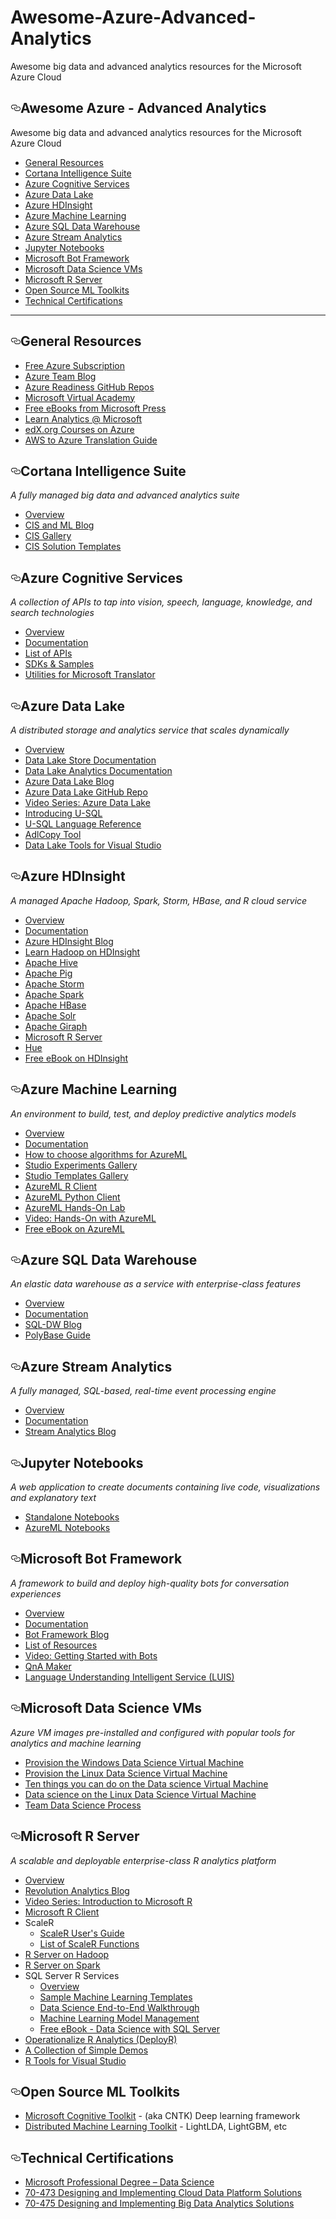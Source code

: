 # Awesome-Azure-Advanced-Analytics
Awesome big data and advanced analytics resources for the Microsoft Azure Cloud
 <div id="readme" class="readme blob instapaper_body">
    <article class="markdown-body entry-content" itemprop="text"><h1><a id="user-content-awesome-azure---advanced-analytics" class="anchor" href="#awesome-azure---advanced-analytics" aria-hidden="true"><svg aria-hidden="true" class="octicon octicon-link" height="16" version="1.1" viewBox="0 0 16 16" width="16"><path d="M4 9h1v1H4c-1.5 0-3-1.69-3-3.5S2.55 3 4 3h4c1.45 0 3 1.69 3 3.5 0 1.41-.91 2.72-2 3.25V8.59c.58-.45 1-1.27 1-2.09C10 5.22 8.98 4 8 4H4c-.98 0-2 1.22-2 2.5S3 9 4 9zm9-3h-1v1h1c1 0 2 1.22 2 2.5S13.98 12 13 12H9c-.98 0-2-1.22-2-2.5 0-.83.42-1.64 1-2.09V6.25c-1.09.53-2 1.84-2 3.25C6 11.31 7.55 13 9 13h4c1.45 0 3-1.69 3-3.5S14.5 6 13 6z"></path></svg></a>Awesome Azure - Advanced Analytics</h1>

<p>Awesome big data and advanced analytics resources for the Microsoft Azure Cloud</p>

<ul>
<li><a href="#general-resources">General Resources</a></li>
<li><a href="#cortana-intelligence-suite">Cortana Intelligence Suite</a></li>
<li><a href="#azure-cognitive-services">Azure Cognitive Services</a></li>
<li><a href="#azure-data-lake">Azure Data Lake</a></li>
<li><a href="#azure-hdinsight">Azure HDInsight</a></li>
<li><a href="#azure-machine-learning">Azure Machine Learning</a></li>
<li><a href="#azure-sql-data-warehouse">Azure SQL Data Warehouse</a></li>
<li><a href="#azure-stream-analytics">Azure Stream Analytics</a></li>
<li><a href="#jupyter-notebooks">Jupyter Notebooks</a></li>
<li><a href="#microsoft-bot-framework">Microsoft Bot Framework</a></li>
<li><a href="#microsoft-data-science-vms">Microsoft Data Science VMs</a></li>
<li><a href="#microsoft-r-server">Microsoft R Server</a></li>
<li><a href="#open-source-ml-toolkits">Open Source ML Toolkits</a></li>
<li><a href="#technical-certifications">Technical Certifications</a></li>
</ul>

<hr>

<h2><a id="user-content-general-resources" class="anchor" href="#general-resources" aria-hidden="true"><svg aria-hidden="true" class="octicon octicon-link" height="16" version="1.1" viewBox="0 0 16 16" width="16"><path d="M4 9h1v1H4c-1.5 0-3-1.69-3-3.5S2.55 3 4 3h4c1.45 0 3 1.69 3 3.5 0 1.41-.91 2.72-2 3.25V8.59c.58-.45 1-1.27 1-2.09C10 5.22 8.98 4 8 4H4c-.98 0-2 1.22-2 2.5S3 9 4 9zm9-3h-1v1h1c1 0 2 1.22 2 2.5S13.98 12 13 12H9c-.98 0-2-1.22-2-2.5 0-.83.42-1.64 1-2.09V6.25c-1.09.53-2 1.84-2 3.25C6 11.31 7.55 13 9 13h4c1.45 0 3-1.69 3-3.5S14.5 6 13 6z"></path></svg></a>General Resources</h2>

<ul>
<li><a href="https://azure.microsoft.com/en-us/free/">Free Azure Subscription</a></li>
<li><a href="https://azure.microsoft.com/en-us/blog/">Azure Team Blog</a></li>
<li><a href="https://github.com/Azure-Readiness">Azure Readiness GitHub Repos</a></li>
<li><a href="https://mva.microsoft.com/">Microsoft Virtual Academy</a></li>
<li><a href="https://mva.microsoft.com/ebooks">Free eBooks from Microsoft Press</a></li>
<li><a href="http://learnanalytics.microsoft.com/">Learn Analytics @ Microsoft</a></li>
<li><a href="https://www.edx.org/course?search_query=azure">edX.org Courses on Azure</a></li>
<li><a href="https://azure.microsoft.com/en-us/campaigns/azure-vs-aws/mapping/">AWS to Azure Translation Guide</a></li>
</ul>

<h2><a id="user-content-cortana-intelligence-suite" class="anchor" href="#cortana-intelligence-suite" aria-hidden="true"><svg aria-hidden="true" class="octicon octicon-link" height="16" version="1.1" viewBox="0 0 16 16" width="16"><path d="M4 9h1v1H4c-1.5 0-3-1.69-3-3.5S2.55 3 4 3h4c1.45 0 3 1.69 3 3.5 0 1.41-.91 2.72-2 3.25V8.59c.58-.45 1-1.27 1-2.09C10 5.22 8.98 4 8 4H4c-.98 0-2 1.22-2 2.5S3 9 4 9zm9-3h-1v1h1c1 0 2 1.22 2 2.5S13.98 12 13 12H9c-.98 0-2-1.22-2-2.5 0-.83.42-1.64 1-2.09V6.25c-1.09.53-2 1.84-2 3.25C6 11.31 7.55 13 9 13h4c1.45 0 3-1.69 3-3.5S14.5 6 13 6z"></path></svg></a>Cortana Intelligence Suite</h2>

<p><em>A fully managed big data and advanced analytics suite</em></p>

<ul>
<li><a href="https://www.microsoft.com/en-us/cloud-platform/what-is-cortana-intelligence-suite">Overview</a></li>
<li><a href="https://blogs.technet.microsoft.com/machinelearning/">CIS and ML Blog</a></li>
<li><a href="https://gallery.cortanaintelligence.com/">CIS Gallery</a></li>
<li><a href="https://gallery.cortanaintelligence.com/solutions">CIS Solution Templates</a></li>
</ul>

<h2><a id="user-content-azure-cognitive-services" class="anchor" href="#azure-cognitive-services" aria-hidden="true"><svg aria-hidden="true" class="octicon octicon-link" height="16" version="1.1" viewBox="0 0 16 16" width="16"><path d="M4 9h1v1H4c-1.5 0-3-1.69-3-3.5S2.55 3 4 3h4c1.45 0 3 1.69 3 3.5 0 1.41-.91 2.72-2 3.25V8.59c.58-.45 1-1.27 1-2.09C10 5.22 8.98 4 8 4H4c-.98 0-2 1.22-2 2.5S3 9 4 9zm9-3h-1v1h1c1 0 2 1.22 2 2.5S13.98 12 13 12H9c-.98 0-2-1.22-2-2.5 0-.83.42-1.64 1-2.09V6.25c-1.09.53-2 1.84-2 3.25C6 11.31 7.55 13 9 13h4c1.45 0 3-1.69 3-3.5S14.5 6 13 6z"></path></svg></a>Azure Cognitive Services</h2>

<p><em>A collection of APIs to tap into vision, speech, language, knowledge, and search technologies</em></p>

<ul>
<li><a href="https://azure.microsoft.com/en-us/services/cognitive-services/">Overview</a></li>
<li><a href="https://azure.microsoft.com/en-us/documentation/services/cognitive-services/">Documentation</a></li>
<li><a href="https://www.microsoft.com/cognitive-services/en-us/apis">List of APIs</a></li>
<li><a href="https://www.microsoft.com/cognitive-services/en-us/sdk-sample">SDKs &amp; Samples</a></li>
<li><a href="https://github.com/MicrosoftTranslator">Utilities for Microsoft Translator</a></li>
</ul>

<h2><a id="user-content-azure-data-lake" class="anchor" href="#azure-data-lake" aria-hidden="true"><svg aria-hidden="true" class="octicon octicon-link" height="16" version="1.1" viewBox="0 0 16 16" width="16"><path d="M4 9h1v1H4c-1.5 0-3-1.69-3-3.5S2.55 3 4 3h4c1.45 0 3 1.69 3 3.5 0 1.41-.91 2.72-2 3.25V8.59c.58-.45 1-1.27 1-2.09C10 5.22 8.98 4 8 4H4c-.98 0-2 1.22-2 2.5S3 9 4 9zm9-3h-1v1h1c1 0 2 1.22 2 2.5S13.98 12 13 12H9c-.98 0-2-1.22-2-2.5 0-.83.42-1.64 1-2.09V6.25c-1.09.53-2 1.84-2 3.25C6 11.31 7.55 13 9 13h4c1.45 0 3-1.69 3-3.5S14.5 6 13 6z"></path></svg></a>Azure Data Lake</h2>

<p><em>A distributed storage and analytics service that scales dynamically</em></p>

<ul>
<li><a href="https://azure.microsoft.com/en-us/solutions/data-lake/">Overview</a></li>
<li><a href="https://azure.microsoft.com/en-us/documentation/services/data-lake-store/">Data Lake Store Documentation</a></li>
<li><a href="https://azure.microsoft.com/en-us/documentation/services/data-lake-analytics/">Data Lake Analytics Documentation</a></li>
<li><a href="https://blogs.msdn.microsoft.com/azuredatalake/">Azure Data Lake Blog</a></li>
<li><a href="https://github.com/Azure/AzureDataLake">Azure Data Lake GitHub Repo</a></li>
<li><a href="https://channel9.msdn.com/Series/AzureDataLake">Video Series: Azure Data Lake</a></li>
<li><a href="http://usql.io/">Introducing U-SQL</a></li>
<li><a href="https://msdn.microsoft.com/en-US/library/azure/mt591959(Azure.100).aspx">U-SQL Language Reference</a></li>
<li><a href="https://azure.microsoft.com/en-us/documentation/articles/data-lake-store-copy-data-azure-storage-blob/">AdlCopy Tool</a></li>
<li><a href="https://www.microsoft.com/en-us/download/details.aspx?id=49504">Data Lake Tools for Visual Studio</a></li>
</ul>

<h2><a id="user-content-azure-hdinsight" class="anchor" href="#azure-hdinsight" aria-hidden="true"><svg aria-hidden="true" class="octicon octicon-link" height="16" version="1.1" viewBox="0 0 16 16" width="16"><path d="M4 9h1v1H4c-1.5 0-3-1.69-3-3.5S2.55 3 4 3h4c1.45 0 3 1.69 3 3.5 0 1.41-.91 2.72-2 3.25V8.59c.58-.45 1-1.27 1-2.09C10 5.22 8.98 4 8 4H4c-.98 0-2 1.22-2 2.5S3 9 4 9zm9-3h-1v1h1c1 0 2 1.22 2 2.5S13.98 12 13 12H9c-.98 0-2-1.22-2-2.5 0-.83.42-1.64 1-2.09V6.25c-1.09.53-2 1.84-2 3.25C6 11.31 7.55 13 9 13h4c1.45 0 3-1.69 3-3.5S14.5 6 13 6z"></path></svg></a>Azure HDInsight</h2>

<p><em>A managed Apache Hadoop, Spark, Storm, HBase, and R cloud service</em></p>

<ul>
<li><a href="https://azure.microsoft.com/en-in/services/hdinsight/">Overview</a></li>
<li><a href="https://azure.microsoft.com/en-us/documentation/services/hdinsight/">Documentation</a></li>
<li><a href="https://blogs.msdn.microsoft.com/azuredatalake/">Azure HDInsight Blog</a></li>
<li><a href="https://azure.microsoft.com/en-us/documentation/learning-paths/hdinsight-self-guided-hadoop-training/">Learn Hadoop on HDInsight</a></li>
<li><a href="https://azure.microsoft.com/en-us/documentation/articles/hdinsight-use-hive/">Apache Hive</a></li>
<li><a href="https://azure.microsoft.com/en-us/documentation/articles/hdinsight-use-pig/">Apache Pig</a></li>
<li><a href="https://azure.microsoft.com/en-us/documentation/articles/hdinsight-storm-overview/">Apache Storm</a></li>
<li><a href="https://azure.microsoft.com/en-us/documentation/articles/hdinsight-apache-spark-overview/">Apache Spark</a></li>
<li><a href="https://azure.microsoft.com/en-us/documentation/articles/hdinsight-hbase-overview/">Apache HBase</a></li>
<li><a href="https://azure.microsoft.com/en-us/documentation/articles/hdinsight-hadoop-solr-install-linux/">Apache Solr</a></li>
<li><a href="https://azure.microsoft.com/en-us/documentation/articles/hdinsight-hadoop-giraph-install-linux/">Apache Giraph</a></li>
<li><a href="https://azure.microsoft.com/en-us/documentation/articles/hdinsight-hadoop-r-server-overview/">Microsoft R Server</a></li>
<li><a href="https://azure.microsoft.com/en-us/documentation/articles/hdinsight-hadoop-hue-linux/">Hue</a></li>
<li><a href="https://blogs.msdn.microsoft.com/microsoft_press/2014/05/27/free-ebook-introducing-microsoft-azure-hdinsight/">Free eBook on HDInsight</a></li>
</ul>

<h2><a id="user-content-azure-machine-learning" class="anchor" href="#azure-machine-learning" aria-hidden="true"><svg aria-hidden="true" class="octicon octicon-link" height="16" version="1.1" viewBox="0 0 16 16" width="16"><path d="M4 9h1v1H4c-1.5 0-3-1.69-3-3.5S2.55 3 4 3h4c1.45 0 3 1.69 3 3.5 0 1.41-.91 2.72-2 3.25V8.59c.58-.45 1-1.27 1-2.09C10 5.22 8.98 4 8 4H4c-.98 0-2 1.22-2 2.5S3 9 4 9zm9-3h-1v1h1c1 0 2 1.22 2 2.5S13.98 12 13 12H9c-.98 0-2-1.22-2-2.5 0-.83.42-1.64 1-2.09V6.25c-1.09.53-2 1.84-2 3.25C6 11.31 7.55 13 9 13h4c1.45 0 3-1.69 3-3.5S14.5 6 13 6z"></path></svg></a>Azure Machine Learning</h2>

<p><em>An environment to build, test, and deploy predictive analytics models</em></p>

<ul>
<li><a href="https://studio.azureml.net/">Overview</a></li>
<li><a href="https://azure.microsoft.com/en-us/documentation/services/machine-learning/">Documentation</a></li>
<li><a href="https://azure.microsoft.com/en-us/documentation/articles/machine-learning-algorithm-choice/">How to choose algorithms for AzureML</a></li>
<li><a href="https://gallery.cortanaintelligence.com/experiments">Studio Experiments Gallery</a></li>
<li><a href="https://gallery.cortanaintelligence.com/Collection/Machine-Learning-Templates-with-Azure-ML-Studio-1">Studio Templates Gallery</a></li>
<li><a href="https://github.com/RevolutionAnalytics/AzureML">AzureML R Client</a></li>
<li><a href="https://github.com/Azure/Azure-MachineLearning-ClientLibrary-Python">AzureML Python Client</a></li>
<li><a href="https://github.com/Azure-Readiness/hol-azure-machine-learning">AzureML Hands-On Lab</a></li>
<li><a href="https://mva.microsoft.com/en-US/training-courses/handson-with-azure-machine-learning-16638?l=2oXJxvJrC_506218965">Video: Hands-On with AzureML</a></li>
<li><a href="https://blogs.msdn.microsoft.com/microsoft_press/2015/04/15/free-ebook-microsoft-azure-essentials-azure-machine-learning/">Free eBook on AzureML</a></li>
</ul>

<h2><a id="user-content-azure-sql-data-warehouse" class="anchor" href="#azure-sql-data-warehouse" aria-hidden="true"><svg aria-hidden="true" class="octicon octicon-link" height="16" version="1.1" viewBox="0 0 16 16" width="16"><path d="M4 9h1v1H4c-1.5 0-3-1.69-3-3.5S2.55 3 4 3h4c1.45 0 3 1.69 3 3.5 0 1.41-.91 2.72-2 3.25V8.59c.58-.45 1-1.27 1-2.09C10 5.22 8.98 4 8 4H4c-.98 0-2 1.22-2 2.5S3 9 4 9zm9-3h-1v1h1c1 0 2 1.22 2 2.5S13.98 12 13 12H9c-.98 0-2-1.22-2-2.5 0-.83.42-1.64 1-2.09V6.25c-1.09.53-2 1.84-2 3.25C6 11.31 7.55 13 9 13h4c1.45 0 3-1.69 3-3.5S14.5 6 13 6z"></path></svg></a>Azure SQL Data Warehouse</h2>

<p><em>An elastic data warehouse as a service with enterprise-class features</em></p>

<ul>
<li><a href="https://azure.microsoft.com/en-us/services/sql-data-warehouse/">Overview</a></li>
<li><a href="https://azure.microsoft.com/en-us/documentation/services/sql-data-warehouse/">Documentation</a></li>
<li><a href="https://azure.microsoft.com/en-us/blog/tag/azure-sql-data-warehouse/">SQL-DW Blog</a></li>
<li><a href="https://azure.microsoft.com/en-us/documentation/articles/sql-data-warehouse-load-polybase-guide/">PolyBase Guide</a></li>
</ul>

<h2><a id="user-content-azure-stream-analytics" class="anchor" href="#azure-stream-analytics" aria-hidden="true"><svg aria-hidden="true" class="octicon octicon-link" height="16" version="1.1" viewBox="0 0 16 16" width="16"><path d="M4 9h1v1H4c-1.5 0-3-1.69-3-3.5S2.55 3 4 3h4c1.45 0 3 1.69 3 3.5 0 1.41-.91 2.72-2 3.25V8.59c.58-.45 1-1.27 1-2.09C10 5.22 8.98 4 8 4H4c-.98 0-2 1.22-2 2.5S3 9 4 9zm9-3h-1v1h1c1 0 2 1.22 2 2.5S13.98 12 13 12H9c-.98 0-2-1.22-2-2.5 0-.83.42-1.64 1-2.09V6.25c-1.09.53-2 1.84-2 3.25C6 11.31 7.55 13 9 13h4c1.45 0 3-1.69 3-3.5S14.5 6 13 6z"></path></svg></a>Azure Stream Analytics</h2>

<p><em>A fully managed, SQL-based, real-time event processing engine</em></p>

<ul>
<li><a href="https://azure.microsoft.com/en-us/services/stream-analytics/">Overview</a></li>
<li><a href="https://azure.microsoft.com/en-us/documentation/services/stream-analytics/">Documentation</a></li>
<li><a href="https://blogs.msdn.microsoft.com/streamanalytics/">Stream Analytics Blog</a></li>
</ul>

<h2><a id="user-content-jupyter-notebooks" class="anchor" href="#jupyter-notebooks" aria-hidden="true"><svg aria-hidden="true" class="octicon octicon-link" height="16" version="1.1" viewBox="0 0 16 16" width="16"><path d="M4 9h1v1H4c-1.5 0-3-1.69-3-3.5S2.55 3 4 3h4c1.45 0 3 1.69 3 3.5 0 1.41-.91 2.72-2 3.25V8.59c.58-.45 1-1.27 1-2.09C10 5.22 8.98 4 8 4H4c-.98 0-2 1.22-2 2.5S3 9 4 9zm9-3h-1v1h1c1 0 2 1.22 2 2.5S13.98 12 13 12H9c-.98 0-2-1.22-2-2.5 0-.83.42-1.64 1-2.09V6.25c-1.09.53-2 1.84-2 3.25C6 11.31 7.55 13 9 13h4c1.45 0 3-1.69 3-3.5S14.5 6 13 6z"></path></svg></a>Jupyter Notebooks</h2>

<p><em>A web application to create documents containing live code, visualizations and explanatory text</em></p>

<ul>
<li><a href="https://notebooks.azure.com/">Standalone Notebooks</a></li>
<li><a href="https://gallery.cortanaintelligence.com/notebooks">AzureML Notebooks</a></li>
</ul>

<h2><a id="user-content-microsoft-bot-framework" class="anchor" href="#microsoft-bot-framework" aria-hidden="true"><svg aria-hidden="true" class="octicon octicon-link" height="16" version="1.1" viewBox="0 0 16 16" width="16"><path d="M4 9h1v1H4c-1.5 0-3-1.69-3-3.5S2.55 3 4 3h4c1.45 0 3 1.69 3 3.5 0 1.41-.91 2.72-2 3.25V8.59c.58-.45 1-1.27 1-2.09C10 5.22 8.98 4 8 4H4c-.98 0-2 1.22-2 2.5S3 9 4 9zm9-3h-1v1h1c1 0 2 1.22 2 2.5S13.98 12 13 12H9c-.98 0-2-1.22-2-2.5 0-.83.42-1.64 1-2.09V6.25c-1.09.53-2 1.84-2 3.25C6 11.31 7.55 13 9 13h4c1.45 0 3-1.69 3-3.5S14.5 6 13 6z"></path></svg></a>Microsoft Bot Framework</h2>

<p><em>A framework to build and deploy high-quality bots for conversation experiences</em></p>

<ul>
<li><a href="https://dev.botframework.com/">Overview</a></li>
<li><a href="https://docs.botframework.com/en-us/">Documentation</a></li>
<li><a href="https://blog.botframework.com/">Bot Framework Blog</a></li>
<li><a href="https://blogs.msdn.microsoft.com/smich/2016/09/30/microsoft-bot-framework-resources/">List of Resources</a></li>
<li><a href="https://mva.microsoft.com/en-us/training-courses/getting-started-with-bots-16759?l=2zTAb2HyC_3504668937">Video: Getting Started with Bots</a></li>
<li><a href="https://qnamaker.botframework.com/">QnA Maker</a></li>
<li><a href="https://www.luis.ai/">Language Understanding Intelligent Service (LUIS)</a></li>
</ul>

<h2><a id="user-content-microsoft-data-science-vms" class="anchor" href="#microsoft-data-science-vms" aria-hidden="true"><svg aria-hidden="true" class="octicon octicon-link" height="16" version="1.1" viewBox="0 0 16 16" width="16"><path d="M4 9h1v1H4c-1.5 0-3-1.69-3-3.5S2.55 3 4 3h4c1.45 0 3 1.69 3 3.5 0 1.41-.91 2.72-2 3.25V8.59c.58-.45 1-1.27 1-2.09C10 5.22 8.98 4 8 4H4c-.98 0-2 1.22-2 2.5S3 9 4 9zm9-3h-1v1h1c1 0 2 1.22 2 2.5S13.98 12 13 12H9c-.98 0-2-1.22-2-2.5 0-.83.42-1.64 1-2.09V6.25c-1.09.53-2 1.84-2 3.25C6 11.31 7.55 13 9 13h4c1.45 0 3-1.69 3-3.5S14.5 6 13 6z"></path></svg></a>Microsoft Data Science VMs</h2>

<p><em>Azure VM images pre-installed and configured with popular tools for analytics and machine learning</em></p>

<ul>
<li><a href="https://azure.microsoft.com/en-us/documentation/articles/machine-learning-data-science-provision-vm/">Provision the Windows Data Science Virtual Machine</a></li>
<li><a href="https://azure.microsoft.com/en-us/documentation/articles/machine-learning-data-science-linux-dsvm-intro/">Provision the Linux Data Science Virtual Machine</a></li>
<li><a href="https://azure.microsoft.com/en-us/documentation/articles/machine-learning-data-science-vm-do-ten-things/">Ten things you can do on the Data science Virtual Machine</a></li>
<li><a href="https://azure.microsoft.com/en-us/documentation/articles/machine-learning-data-science-linux-dsvm-walkthrough/">Data science on the Linux Data Science Virtual Machine</a></li>
<li><a href="https://azure.microsoft.com/en-us/documentation/learning-paths/data-science-process/">Team Data Science Process</a></li>
</ul>

<h2><a id="user-content-microsoft-r-server" class="anchor" href="#microsoft-r-server" aria-hidden="true"><svg aria-hidden="true" class="octicon octicon-link" height="16" version="1.1" viewBox="0 0 16 16" width="16"><path d="M4 9h1v1H4c-1.5 0-3-1.69-3-3.5S2.55 3 4 3h4c1.45 0 3 1.69 3 3.5 0 1.41-.91 2.72-2 3.25V8.59c.58-.45 1-1.27 1-2.09C10 5.22 8.98 4 8 4H4c-.98 0-2 1.22-2 2.5S3 9 4 9zm9-3h-1v1h1c1 0 2 1.22 2 2.5S13.98 12 13 12H9c-.98 0-2-1.22-2-2.5 0-.83.42-1.64 1-2.09V6.25c-1.09.53-2 1.84-2 3.25C6 11.31 7.55 13 9 13h4c1.45 0 3-1.69 3-3.5S14.5 6 13 6z"></path></svg></a>Microsoft R Server</h2>

<p><em>A scalable and deployable enterprise-class R analytics platform</em></p>

<ul>
<li><a href="https://msdn.microsoft.com/en-us/microsoft-r/index">Overview</a></li>
<li><a href="http://blog.revolutionanalytics.com/">Revolution Analytics Blog</a></li>
<li><a href="https://channel9.msdn.com/Series/Microsoft-R-Server-Series">Video Series: Introduction to Microsoft R</a></li>
<li><a href="https://msdn.microsoft.com/en-us/microsoft-r/r-client-get-started">Microsoft R Client</a></li>
<li>ScaleR

<ul>
<li><a href="https://msdn.microsoft.com/en-us/microsoft-r/scaler-user-guide-introduction">ScaleR User's Guide</a></li>
<li><a href="https://msdn.microsoft.com/en-us/microsoft-r/scaler/scaler">List of ScaleR Functions</a></li>
</ul></li>
<li><a href="https://msdn.microsoft.com/en-us/microsoft-r/scaler-hadoop-getting-started">R Server on Hadoop</a></li>
<li><a href="https://msdn.microsoft.com/en-us/microsoft-r/scaler-spark-getting-started">R Server on Spark</a></li>
<li>SQL Server R Services

<ul>
<li><a href="https://msdn.microsoft.com/en-us/library/mt604845.aspx">Overview</a></li>
<li><a href="https://github.com/Microsoft/SQL-Server-R-Services-Samples">Sample Machine Learning Templates</a></li>
<li><a href="https://msdn.microsoft.com/en-US/library/mt612857.aspx">Data Science End-to-End Walkthrough</a></li>
<li><a href="https://blogs.technet.microsoft.com/dataplatforminsider/2016/10/17/sql-server-as-a-machine-learning-model-management-system/">Machine Learning Model Management</a></li>
<li><a href="https://blogs.technet.microsoft.com/machinelearning/2016/10/19/data-science-with-microsoft-sql-server-2016-free-ebook/">Free eBook - Data Science with SQL Server</a></li>
</ul></li>
<li><a href="https://msdn.microsoft.com/en-us/microsoft-r/deployr-about">Operationalize R Analytics (DeployR)</a></li>
<li><a href="https://github.com/bensadeghi/R-demos/tree/master/MS-R">A Collection of Simple Demos</a></li>
<li><a href="https://www.visualstudio.com/vs/rtvs/">R Tools for Visual Studio</a></li>
</ul>

<h2><a id="user-content-open-source-ml-toolkits" class="anchor" href="#open-source-ml-toolkits" aria-hidden="true"><svg aria-hidden="true" class="octicon octicon-link" height="16" version="1.1" viewBox="0 0 16 16" width="16"><path d="M4 9h1v1H4c-1.5 0-3-1.69-3-3.5S2.55 3 4 3h4c1.45 0 3 1.69 3 3.5 0 1.41-.91 2.72-2 3.25V8.59c.58-.45 1-1.27 1-2.09C10 5.22 8.98 4 8 4H4c-.98 0-2 1.22-2 2.5S3 9 4 9zm9-3h-1v1h1c1 0 2 1.22 2 2.5S13.98 12 13 12H9c-.98 0-2-1.22-2-2.5 0-.83.42-1.64 1-2.09V6.25c-1.09.53-2 1.84-2 3.25C6 11.31 7.55 13 9 13h4c1.45 0 3-1.69 3-3.5S14.5 6 13 6z"></path></svg></a>Open Source ML Toolkits</h2>

<ul>
<li><a href="https://www.microsoft.com/en-us/research/product/cognitive-toolkit/">Microsoft Cognitive Toolkit</a> - (aka CNTK) Deep learning framework</li>
<li><a href="http://www.dmtk.io/">Distributed Machine Learning Toolkit</a> - LightLDA, LightGBM, etc</li>
</ul>

<h2><a id="user-content-technical-certifications" class="anchor" href="#technical-certifications" aria-hidden="true"><svg aria-hidden="true" class="octicon octicon-link" height="16" version="1.1" viewBox="0 0 16 16" width="16"><path d="M4 9h1v1H4c-1.5 0-3-1.69-3-3.5S2.55 3 4 3h4c1.45 0 3 1.69 3 3.5 0 1.41-.91 2.72-2 3.25V8.59c.58-.45 1-1.27 1-2.09C10 5.22 8.98 4 8 4H4c-.98 0-2 1.22-2 2.5S3 9 4 9zm9-3h-1v1h1c1 0 2 1.22 2 2.5S13.98 12 13 12H9c-.98 0-2-1.22-2-2.5 0-.83.42-1.64 1-2.09V6.25c-1.09.53-2 1.84-2 3.25C6 11.31 7.55 13 9 13h4c1.45 0 3-1.69 3-3.5S14.5 6 13 6z"></path></svg></a>Technical Certifications</h2>

<ul>
<li><a href="https://academy.microsoft.com/en-us/professional-program/data-science/">Microsoft Professional Degree – Data Science</a></li>
<li><a href="https://www.microsoft.com/en-us/learning/exam-70-473.aspx">70-473 Designing and Implementing Cloud Data Platform Solutions</a></li>
<li><a href="https://www.microsoft.com/en-us/learning/exam-70-475.aspx">70-475 Designing and Implementing Big Data Analytics Solutions</a></li>
</ul>
</article>
  </div>

</div>
